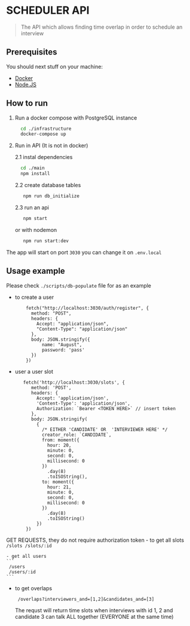 # SCHEDULER API
> The API which allows finding time overlap in order to schedule an interview


## Prerequisites

You should next stuff on your machine:
- [Docker](https://www.docker.com/)
- [Node.JS](https://nodejs.org/en//)

## How to run
1. Run a docker compose with PostgreSQL instance
    ```bash
      cd ./infrastructure
      docker-compose up
    ```
 2. Run in API (It is not in docker)

    2.1 instal dependencies
    ```bash
      cd ./main
      npm install
    ```
    2.2 create database tables
    ```bash
       npm run db_initialize
    ```
    2.3 run an api
    ```bash
       npm start
    ```
    or with nodemon
    ```bash
       npm run start:dev
    ```
  The app will start on port `3030` you can change it on `.env.local`

  ## Usage example
  Please check `./scripts/db-populate` file for as an example

  - to create a user

    ```
        fetch("http://localhost:3030/auth/register", {
          method: "POST",
          headers: {
            Accept: "application/json",
            "Content-Type": "application/json"
          },
          body: JSON.stringify({
              name: "August",
              password: 'pass'
          })
        })
    ```
  - user a user slot

    ```
       fetch('http://localhost:3030/slots', {
          method: 'POST',
          headers: {
            Accept: 'application/json',
            'Content-Type': 'application/json',
            Authorization: `Bearer <TOKEN HERE>` // insert token
          },
          body: JSON.stringify(
            {
              /* EITHER 'CANDIDATE' OR  'INTERVIEWER HERE' */
              creator_role: `CANDIDATE`,
              from: moment({
                hour: 20,
                minute: 0,
                second: 0,
                millisecond: 0
              })
                .day(8)
                .toISOString(),
              to: moment({
                hour: 21,
                minute: 0,
                second: 0,
                millisecond: 0
              })
                .day(8)
                .toISOString()
            })
        })
    ```

  GET REQUESTS, they do not require authorization token
    - to get all slots
    ```
     /slots
     /slots/:id
    ```

    - get all users
    ```
     /users
     /users/:id
    ```

  - to get overlaps
    ```
     /overlaps?interviewers_and=[1,2]&candidates_and=[3]
    ```
    The requst will return time slots when interviews with id 1, 2 and candidate 3 can talk ALL together (EVERYONE at the same time)

